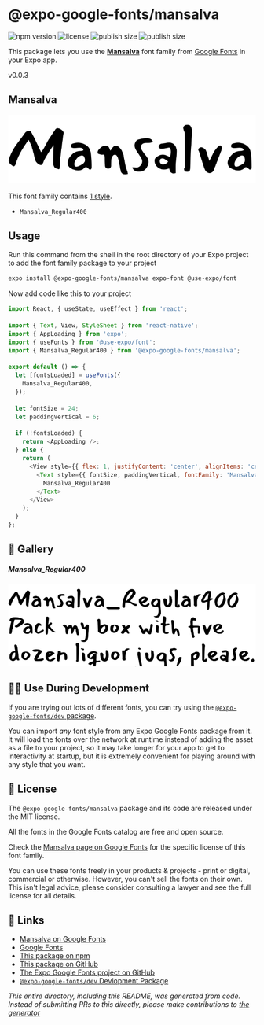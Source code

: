 # @expo-google-fonts/mansalva

![npm version](https://flat.badgen.net/npm/v/@expo-google-fonts/mansalva)
![license](https://flat.badgen.net/github/license/expo/google-fonts)
![publish size](https://flat.badgen.net/packagephobia/install/@expo-google-fonts/mansalva)
![publish size](https://flat.badgen.net/packagephobia/publish/@expo-google-fonts/mansalva)

This package lets you use the [**Mansalva**](https://fonts.google.com/specimen/Mansalva) font family from [Google Fonts](https://fonts.google.com/) in your Expo app.

v0.0.3

## Mansalva

![Mansalva](./font-family.png)

This font family contains [1 style](#-gallery).

- `Mansalva_Regular400`

## Usage

Run this command from the shell in the root directory of your Expo project to add the font family package to your project
```sh
expo install @expo-google-fonts/mansalva expo-font @use-expo/font
```

Now add code like this to your project
```js
import React, { useState, useEffect } from 'react';

import { Text, View, StyleSheet } from 'react-native';
import { AppLoading } from 'expo';
import { useFonts } from '@use-expo/font';
import { Mansalva_Regular400 } from '@expo-google-fonts/mansalva';

export default () => {
  let [fontsLoaded] = useFonts({
    Mansalva_Regular400,
  });

  let fontSize = 24;
  let paddingVertical = 6;

  if (!fontsLoaded) {
    return <AppLoading />;
  } else {
    return (
      <View style={{ flex: 1, justifyContent: 'center', alignItems: 'center' }}>
        <Text style={{ fontSize, paddingVertical, fontFamily: 'Mansalva_Regular400' }}>
          Mansalva_Regular400
        </Text>
      </View>
    );
  }
};

```

## 🔡 Gallery

##### Mansalva_Regular400
![Mansalva_Regular400](./7918b7006d7a856d653dd2465a093d28c6a2fd94aca6109ecd700d5e4c09dc7e.ttf.png)


## 👩‍💻 Use During Development

If you are trying out lots of different fonts, you can try using the [`@expo-google-fonts/dev` package](https://github.com/expo/google-fonts/tree/master/font-packages/dev#readme).

You can import *any* font style from any Expo Google Fonts package from it. It will load the fonts
over the network at runtime instead of adding the asset as a file to your project, so it may take longer
for your app to get to interactivity at startup, but it is extremely convenient
for playing around with any style that you want.

## 📖 License

The `@expo-google-fonts/mansalva` package and its code are released under the MIT license.

All the fonts in the Google Fonts catalog are free and open source.

Check the [Mansalva page on Google Fonts](https://fonts.google.com/specimen/Mansalva) for the specific license of this font family.

You can use these fonts freely in your products & projects - print or digital, commercial or otherwise. However, you can't sell the fonts on their own. This isn't legal advice, please consider consulting a lawyer and see the full license for all details.

## 🔗 Links

- [Mansalva on Google Fonts](https://fonts.google.com/specimen/Mansalva)
- [Google Fonts](https://fonts.google.com/)
- [This package on npm](https://www.npmjs.com/package/@expo-google-fonts/mansalva)
- [This package on GitHub](https://github.com/expo/google-fonts/tree/master/font-packages/mansalva)
- [The Expo Google Fonts project on GitHub](https://github.com/expo/google-fonts)
- [`@expo-google-fonts/dev` Devlopment Package](https://github.com/expo/google-fonts/tree/master/font-packages/dev)


*This entire directory, including this README, was generated from code. Instead of submitting PRs to this directly, please make contributions to [the generator](https://github.com/expo/google-fonts/tree/master/packages/generator)*
